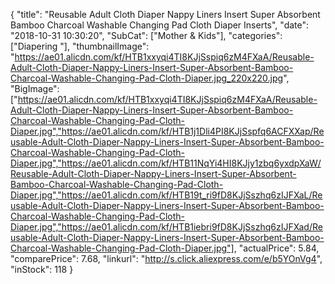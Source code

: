 {
	"title": "Reusable Adult Cloth Diaper Nappy Liners Insert Super Absorbent  Bamboo Charcoal Washable Changing Pad Cloth Diaper Inserts",
	"date": "2018-10-31 10:30:20",
	"SubCat": ["Mother & Kids"],
	"categories": ["Diapering "],
	"thumbnailImage": "https://ae01.alicdn.com/kf/HTB1xxyqi4TI8KJjSspiq6zM4FXaA/Reusable-Adult-Cloth-Diaper-Nappy-Liners-Insert-Super-Absorbent-Bamboo-Charcoal-Washable-Changing-Pad-Cloth-Diaper.jpg_220x220.jpg",
	"BigImage": ["https://ae01.alicdn.com/kf/HTB1xxyqi4TI8KJjSspiq6zM4FXaA/Reusable-Adult-Cloth-Diaper-Nappy-Liners-Insert-Super-Absorbent-Bamboo-Charcoal-Washable-Changing-Pad-Cloth-Diaper.jpg","https://ae01.alicdn.com/kf/HTB1j1Dli4PI8KJjSspfq6ACFXXap/Reusable-Adult-Cloth-Diaper-Nappy-Liners-Insert-Super-Absorbent-Bamboo-Charcoal-Washable-Changing-Pad-Cloth-Diaper.jpg","https://ae01.alicdn.com/kf/HTB11NqYi4HI8KJjy1zbq6yxdpXaW/Reusable-Adult-Cloth-Diaper-Nappy-Liners-Insert-Super-Absorbent-Bamboo-Charcoal-Washable-Changing-Pad-Cloth-Diaper.jpg","https://ae01.alicdn.com/kf/HTB19t_ri9fD8KJjSszhq6zIJFXaL/Reusable-Adult-Cloth-Diaper-Nappy-Liners-Insert-Super-Absorbent-Bamboo-Charcoal-Washable-Changing-Pad-Cloth-Diaper.jpg","https://ae01.alicdn.com/kf/HTB1iebri9fD8KJjSszhq6zIJFXad/Reusable-Adult-Cloth-Diaper-Nappy-Liners-Insert-Super-Absorbent-Bamboo-Charcoal-Washable-Changing-Pad-Cloth-Diaper.jpg"],
	"actualPrice": 5.84,
	"comparePrice": 7.68,
	"linkurl": "http://s.click.aliexpress.com/e/b5YOnVg4",
	"inStock": 118
}
